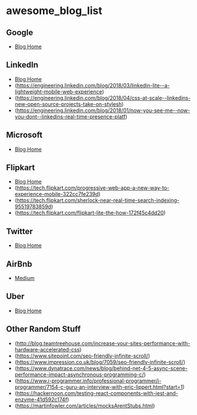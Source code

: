 # awesome_blog_list

## Google
* [Blog Home](https://developers.googleblog.com/)

## LinkedIn
* [Blog Home](https://engineering.linkedin.com)
* (https://engineering.linkedin.com/blog/2018/03/linkedin-lite--a-lightweight-mobile-web-experience)
* (https://engineering.linkedin.com/blog/2018/04/css-at-scale--linkedins-new-open-source-projects-take-on-stylesh)
* (https://engineering.linkedin.com/blog/2018/01/now-you-see-me--now-you-dont--linkedins-real-time-presence-platf)

## Microsoft
* [Blog Home](https://engineering.microsoft.com/)

## Flipkart
* [Blog Home](https://tech.flipkart.com/)
* (https://tech.flipkart.com/progressive-web-app-a-new-way-to-experience-mobile-322cc7fe239d)
* (https://tech.flipkart.com/sherlock-near-real-time-search-indexing-95519783859d)
* (https://tech.flipkart.com/flipkart-lite-the-how-172f45c4dd20)

## Twitter
* [Blog Home](https://blog.twitter.com/engineering/en_us.html)

## AirBnb
* [Medium](https://medium.com/airbnb-engineering)

## Uber
* [Blog Home](https://eng.uber.com/)

## Other Random Stuff
* (http://blog.teamtreehouse.com/increase-your-sites-performance-with-hardware-accelerated-css)
* (https://www.sitepoint.com/seo-friendly-infinite-scroll/)
* (https://www.impression.co.uk/blog/7059/seo-friendly-infinite-scroll/)
* (https://www.dynatrace.com/news/blog/behind-net-4-5-async-scene-performance-impact-asynchronous-programming-c/)
* (https://www.i-programmer.info/professional-programmer/i-programmer/7154-c-guru-an-interview-with-eric-lippert.html?start=1)
* (https://hackernoon.com/testing-react-components-with-jest-and-enzyme-41d592c174f)
* (https://martinfowler.com/articles/mocksArentStubs.html)
